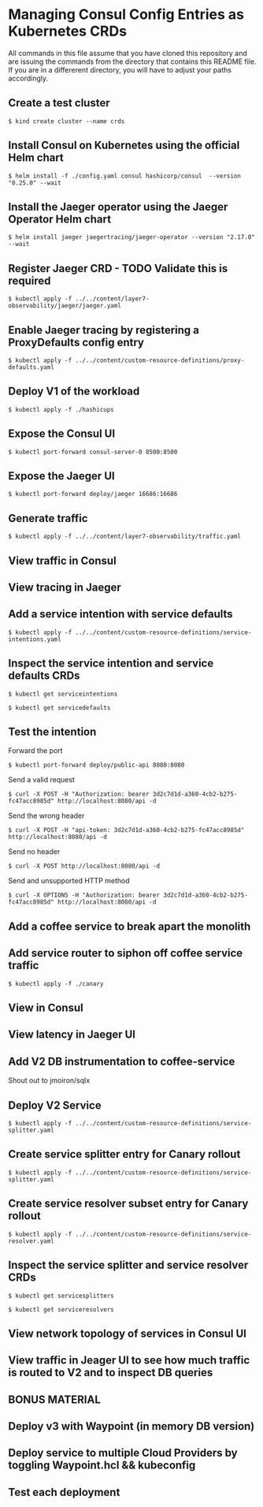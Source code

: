 # Managing Consul Config Entries as Kubernetes CRDs

All commands in this file assume that you have cloned this repository and are
issuing the commands from the directory that contains this README file. If you
are in a differerent directory, you will have to adjust your paths accordingly.

## Create a test cluster

```shell-session
$ kind create cluster --name crds
```

## Install Consul on Kubernetes using the official Helm chart

```shell-session
$ helm install -f ./config.yaml consul hashicorp/consul  --version "0.25.0" --wait
```

## Install the Jaeger operator using the Jaeger Operator Helm chart

```shell-session
$ helm install jaeger jaegertracing/jaeger-operator --version "2.17.0" --wait
```

## Register Jaeger CRD - TODO Validate this is required

```shell-session
$ kubectl apply -f ../../content/layer7-observability/jaeger/jaeger.yaml
```

## Enable Jaeger tracing by registering a ProxyDefaults config entry

```shell-session
$ kubectl apply -f ../../content/custom-resource-definitions/proxy-defaults.yaml
```

## Deploy V1 of the workload

```shell-session
$ kubectl apply -f ./hashicups
```

## Expose the Consul UI

```shell-session
$ kubectl port-forward consul-server-0 8500:8500
```

## Expose the Jaeger UI

```shell-session
$ kubectl port-forward deploy/jaeger 16686:16686
```

## Generate traffic

```shell-session
$ kubectl apply -f ../../content/layer7-observability/traffic.yaml
```

## View traffic in Consul

## View tracing in Jaeger

## Add a service intention with service defaults

```shell-session
$ kubectl apply -f ../../content/custom-resource-definitions/service-intentions.yaml
```

## Inspect the service intention and service defaults CRDs

```shell-session
$ kubectl get serviceintentions
```

```shell-session
$ kubectl get servicedefaults
```

## Test the intention

Forward the port

```shell-session
$ kubectl port-forward deploy/public-api 8080:8080
```

Send a valid request

```shell-session
$ curl -X POST -H "Authorization: bearer 3d2c7d1d-a360-4cb2-b275-fc47acc8985d" http://localhost:8080/api -d
```

Send the wrong header

```shell-session
$ curl -X POST -H "api-token: 3d2c7d1d-a360-4cb2-b275-fc47acc8985d" http://localhost:8080/api -d
```

Send no header

```shell-session
$ curl -X POST http://localhost:8080/api -d
```

Send and unsupported HTTP method

```shell-session
$ curl -X OPTIONS -H "Authorization: bearer 3d2c7d1d-a360-4cb2-b275-fc47acc8985d" http://localhost:8080/api -d
```

## Add a coffee service to break apart the monolith

## Add service router to siphon off coffee service traffic

```shell-session
$ kubectl apply -f ./canary
```

## View in Consul

## View latency in Jaeger UI

## Add V2 DB instrumentation to coffee-service

Shout out to jmoiron/sqlx

## Deploy V2 Service

```shell-session
$ kubectl apply -f ../../content/custom-resource-definitions/service-splitter.yaml
```

## Create service splitter entry for Canary rollout

```shell-session
$ kubectl apply -f ../../content/custom-resource-definitions/service-splitter.yaml
```

## Create service resolver subset entry for Canary rollout

```shell-session
$ kubectl apply -f ../../content/custom-resource-definitions/service-resolver.yaml
```

## Inspect the service splitter and service resolver CRDs

```shell-session
$ kubectl get servicesplitters
```

```shell-session
$ kubectl get serviceresolvers
```

## View network topology of services in Consul UI

## View traffic in Jeager UI to see how much traffic is routed to V2 and to inspect DB queries

## BONUS MATERIAL

## Deploy v3 with Waypoint (in memory DB version)

## Deploy service to multiple Cloud Providers by toggling Waypoint.hcl && kubeconfig

## Test each deployment
